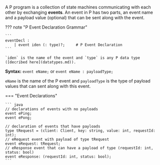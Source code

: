 A P program is a collection of state machines communicating with each other by exchanging **events**.
An event in P has two parts, an event name and a payload value (optional) that can be sent along with the event.

??? note "P Event Declaration Grammar"

    ```
    eventDecl :          
        | event iden (: type)?;     # P Event Declaration
    ```

    `iden` is the name of the event and `type` is any P data type ([decribed here](datatypes.md)).

**Syntax:** `event eName;` or `event eName : payloadType;`

`eName` is the name of the P event and `payloadType` is the type of payload values that can sent along with this event.

=== "Event Declarations"

    ``` java
    // declarations of events with no payloads
    event ePing;
    event ePong;

    // declaration of events that have payloads
    type tRequest = (client: Client, key: string, value: int, requestId: int);
    // eRequest event with payload of type tRequest
    event eRequest: tRequest; 
    // eResponse event that can have a payload of type (requestId: int, status: bool)
    event eResponse: (requestId: int, status: bool); 
    ```
